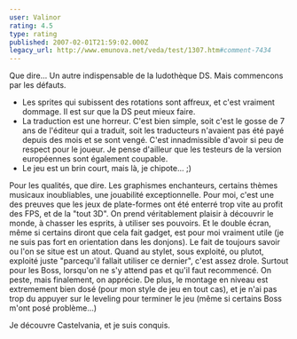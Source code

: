 ```yaml
---
user: Valinor
rating: 4.5
type: rating
published: 2007-02-01T21:59:02.000Z
legacy_url: http://www.emunova.net/veda/test/1307.htm#comment-7434
---
```

Que dire... Un autre indispensable de la ludothèque DS. Mais commencons par les défauts.

- Les sprites qui subissent des rotations sont affreux, et c'est vraiment dommage. Il est sur que la DS peut mieux faire.
- La traduction est une horreur. C'est bien simple, soit c'est le gosse de 7 ans de l'éditeur qui a traduit, soit les traducteurs n'avaient pas été payé depuis des mois et se sont vengé. C'est innadmissible d'avoir si peu de respect pour le joueur. Je pense d'ailleur que les testeurs de la version européennes sont également coupable.
- Le jeu est un brin court, mais là, je chipote... ;)

Pour les qualités, que dire. Les graphismes enchanteurs, certains thèmes musicaux inoubliables, une jouabilité exceptionnelle. Pour moi, c'est une des preuves que les jeux de plate-formes ont été enterré trop vite au profit des FPS, et de la "tout 3D". On prend véritablement plaisir à découvrir le monde, à chasser les esprits, à utiliser ses pouvoirs.
Et le double écran, même si certains diront que cela fait gadget, est pour moi vraiment utile (je ne suis pas fort en orientation dans les donjons). Le fait de toujours savoir ou l'on se situe est un atout.
Quand au stylet, sous exploité, ou plutot, exploité juste "parcequ'il fallait utiliser ce dernier", c'est assez drole. Surtout pour les Boss, lorsqu'on ne s'y attend pas et qu'il faut recommencé. On peste, mais finalement, on apprécie.
De plus, le montage en niveau est extremement bien dosé (pour mon style de jeu en tout cas), et je n'ai pas trop du appuyer sur le leveling pour terminer le jeu (même si certains Boss m'ont posé problème...)

Je découvre Castelvania, et je suis conquis.